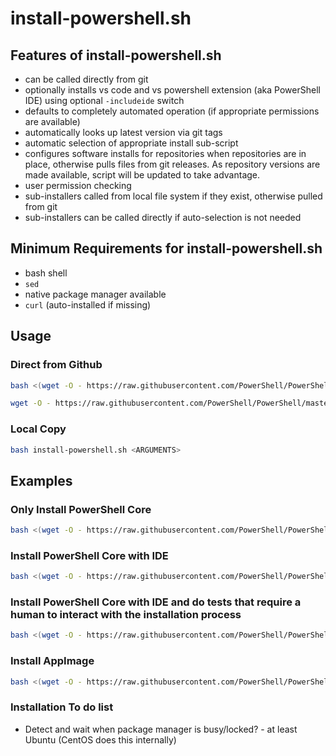 # install-powershell.sh

## Features of install-powershell.sh

* can be called directly from git
* optionally installs vs code and vs powershell extension (aka PowerShell IDE) using optional `-includeide` switch
* defaults to completely automated operation (if appropriate permissions are available)
* automatically looks up latest version via git tags
* automatic selection of appropriate install sub-script
* configures software installs for repositories when repositories are in place, otherwise pulls files from git releases.  As repository versions are made available, script will be updated to take advantage.
* user permission checking
* sub-installers called from local file system if they exist, otherwise pulled from git
* sub-installers can be called directly if auto-selection is not needed

## Minimum Requirements for install-powershell.sh

* bash shell
* `sed`
* native package manager available
* `curl` (auto-installed if missing)

## Usage

### Direct from Github

```bash
bash <(wget -O - https://raw.githubusercontent.com/PowerShell/PowerShell/master/tools/install-powershell.sh) <ARGUMENTS>

wget -O - https://raw.githubusercontent.com/PowerShell/PowerShell/master/tools/install-powershell.sh | bash -s <ARGUMENTS>
```

### Local Copy

```bash
bash install-powershell.sh <ARGUMENTS>
```

## Examples

### Only Install PowerShell Core

```bash
bash <(wget -O - https://raw.githubusercontent.com/PowerShell/PowerShell/master/tools/install-powershell.sh)
```

### Install PowerShell Core with IDE

```bash
bash <(wget -O - https://raw.githubusercontent.com/PowerShell/PowerShell/master/tools/install-powershell.sh) -includeide
```

### Install PowerShell Core with IDE and do tests that require a human to interact with the installation process

```bash
bash <(wget -O - https://raw.githubusercontent.com/PowerShell/PowerShell/master/tools/install-powershell.sh) -includeide -interactivetesting
```

### Install AppImage

```bash
bash <(wget -O - https://raw.githubusercontent.com/PowerShell/PowerShell/master/tools/install-powershell.sh) -appimage
```

### Installation To do list

* Detect and wait when package manager is busy/locked? - at least Ubuntu (CentOS does this internally)